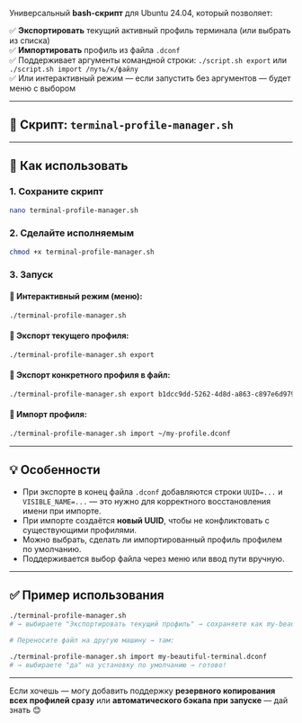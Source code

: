 Универсальный **bash-скрипт** для Ubuntu 24.04, который позволяет:

✅ **Экспортировать** текущий активный профиль терминала (или выбрать из списка)  
✅ **Импортировать** профиль из файла `.dconf`  
✅ Поддерживает аргументы командной строки: `./script.sh export` или `./script.sh import /путь/к/файлу`  
✅ Или интерактивный режим — если запустить без аргументов — будет меню с выбором

---

## 📜 Скрипт: `terminal-profile-manager.sh`

---

## 🚀 Как использовать

### 1. Сохраните скрипт

```bash
nano terminal-profile-manager.sh
```

### 2. Сделайте исполняемым

```bash
chmod +x terminal-profile-manager.sh
```

### 3. Запуск

#### 🔹 Интерактивный режим (меню):

```bash
./terminal-profile-manager.sh
```

#### 🔹 Экспорт текущего профиля:

```bash
./terminal-profile-manager.sh export
```

#### 🔹 Экспорт конкретного профиля в файл:

```bash
./terminal-profile-manager.sh export b1dcc9dd-5262-4d8d-a863-c897e6d979b9 ~/my-profile.dconf
```

#### 🔹 Импорт профиля:

```bash
./terminal-profile-manager.sh import ~/my-profile.dconf
```

---

## 💡 Особенности

- При экспорте в конец файла `.dconf` добавляются строки `UUID=...` и `VISIBLE_NAME=...` — это нужно для корректного восстановления имени при импорте.
- При импорте создаётся **новый UUID**, чтобы не конфликтовать с существующими профилями.
- Можно выбрать, сделать ли импортированный профиль профилем по умолчанию.
- Поддерживается выбор файла через меню или ввод пути вручную.

---

## ✅ Пример использования

```bash
./terminal-profile-manager.sh
# → выбираете "Экспортировать текущий профиль" → сохраняете как my-beautiful-terminal.dconf

# Переносите файл на другую машину → там:

./terminal-profile-manager.sh import my-beautiful-terminal.dconf
# → выбираете "да" на установку по умолчанию → готово!
```

---

Если хочешь — могу добавить поддержку **резервного копирования всех профилей сразу** или **автоматического бэкапа при запуске** — дай знать 😊
